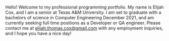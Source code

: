 Hello! Welcome to my professional programming portfolio. My name is Elijah Cox, and I am a senior at Texas A&M University.
I am set to graduate with a bachelors of science in Computer Engineering December 2021, and am currently seeking full time positions as a Developer or QA engineer.
Please contact me at elijah.thomas.cox@gmail.com with any employment inquiries, and I hope you have a nice day!
